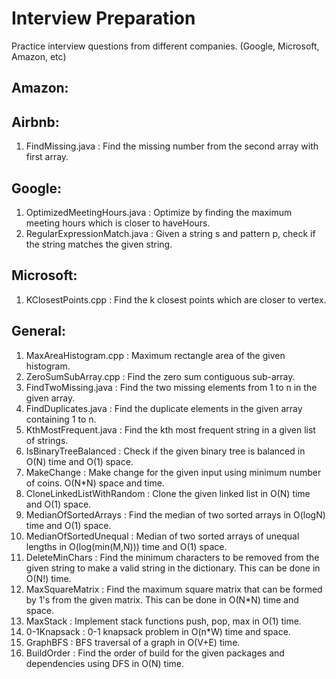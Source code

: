 # Interview Preparation
Practice interview questions from different companies. (Google, Microsoft, Amazon, etc)

## Amazon:

## Airbnb:
1. FindMissing.java : Find the missing number from the second array with first array.

## Google:
1. OptimizedMeetingHours.java : Optimize by finding the maximum meeting hours which is closer to haveHours.
2. RegularExpressionMatch.java : Given a string s and pattern p, check if the string matches the given string.

## Microsoft:
1. KClosestPoints.cpp : Find the k closest points which are closer to vertex.

## General:
1. MaxAreaHistogram.cpp : Maximum rectangle area of the given histogram. 
2. ZeroSumSubArray.cpp : Find the zero sum contiguous sub-array.
3. FindTwoMissing.java : Find the two missing elements from 1 to n in the given array.
4. FindDuplicates.java : Find the duplicate elements in the given array containing 1 to n.
5. KthMostFrequent.java : Find the kth most frequent string in a given list of strings.
6. IsBinaryTreeBalanced : Check if the given binary tree is balanced in O(N) time and O(1) space.
7. MakeChange : Make change for the given input using minimum number of coins. O(N*N) space and time.
8. CloneLinkedListWithRandom : Clone the given linked list in O(N) time and O(1) space.
9. MedianOfSortedArrays : Find the median of two sorted arrays in O(logN) time and O(1) space.
10. MedianOfSortedUnequal : Median of two sorted arrays of unequal lengths in O(log(min(M,N))) time and O(1) space.
11. DeleteMinChars : Find the minimum characters to be removed from the given string to make a valid string in the dictionary. This can be done in O(N!) time.
12. MaxSquareMatrix : Find the maximum square matrix that can be formed by 1's from the given matrix. This can be done in O(N*N) time and space.
13. MaxStack : Implement stack functions push, pop, max in O(1) time.
14. 0-1Knapsack : 0-1 knapsack problem in O(n*W) time and space.
15. GraphBFS : BFS traversal of a graph in O(V+E) time.
16. BuildOrder : Find the order of build for the given packages and dependencies using DFS in O(N) time.
